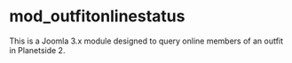 # mod_outfitonlinestatus

This is a Joomla 3.x module designed to query online members of an outfit in Planetside 2.
